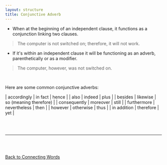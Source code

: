 ```yaml
---
layout: structure
title: Conjunctive Adverb
---
```


* When at the beginning of an independent clause, it functions as a conjunction linking two clauses.  

>The computer is not switched on; therefore, it will not work.   


* If it's within an independent clause it will be functioning as an adverb, parenthetically or as a modifier.  

>The computer, however, was not switched on.

<br/>


Here are some common conjunctive adverbs:  


| accordingly | in fact | hence |
| also | indeed | plus |
| besides | likewise | so (meaning therefore) |
| consequently | moreover | still |
| furthermore | nevertheless | then |
| however | otherwise | thus |
| in addition | therefore | yet | 




 

<br/>
<br/>

---

<br/>
<br/>

[Back to Connecting Words]({{site.baseurl}}/structures/connecting-words)